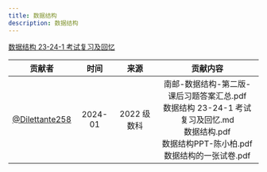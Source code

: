 ```yaml
---
title: 数据结构
description: 数据结构
---
```


[数据结构 23-24-1 考试复习及回忆](/reserve/数据结构_23-24-1_考试复习及回忆/)


|                       贡献者                       |  时间   |    来源     |                           贡献内容                           |
| :------------------------------------------------: | :-----: | :---------: | :----------------------------------------------------------: |
| [@Dilettante258](https://github.com/Dilettante258) | 2024-01 | 2022 级数科 | 南邮-数据结构-第二版-课后习题答案汇总.pdf<br/>数据结构 23-24-1 考试复习及回忆.md<br/>数据结构.pdf<br/>数据结构PPT-陈小柏.pdf<br/>数据结构的一张试卷.pdf |

